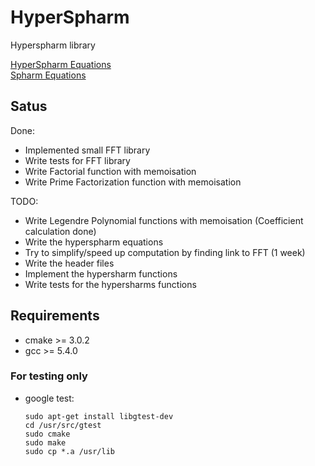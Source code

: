 # HyperSpharm
Hyperspharm library

[HyperSpharm Equations](https://www.ncbi.nlm.nih.gov/pmc/articles/PMC4033314/)   
[Spharm Equations](https://arxiv.org/pdf/1202.6522.pdf)

## Satus

Done:
  - Implemented small FFT library
  - Write tests for FFT library
  - Write Factorial function with memoisation
  - Write Prime Factorization function with memoisation
  

TODO:
  - Write Legendre Polynomial functions with memoisation (Coefficient calculation done)
  - Write the hyperspharm equations 
  - Try to simplify/speed up computation by finding link to FFT (1 week)
  - Write the header files 
  - Implement the hypersharm functions 
  - Write tests for the hypersharms functions

## Requirements
  - cmake >= 3.0.2
  - gcc >= 5.4.0

### For testing only
  - google test: 
    ```
    sudo apt-get install libgtest-dev
    cd /usr/src/gtest
    sudo cmake
    sudo make
    sudo cp *.a /usr/lib
    ```
